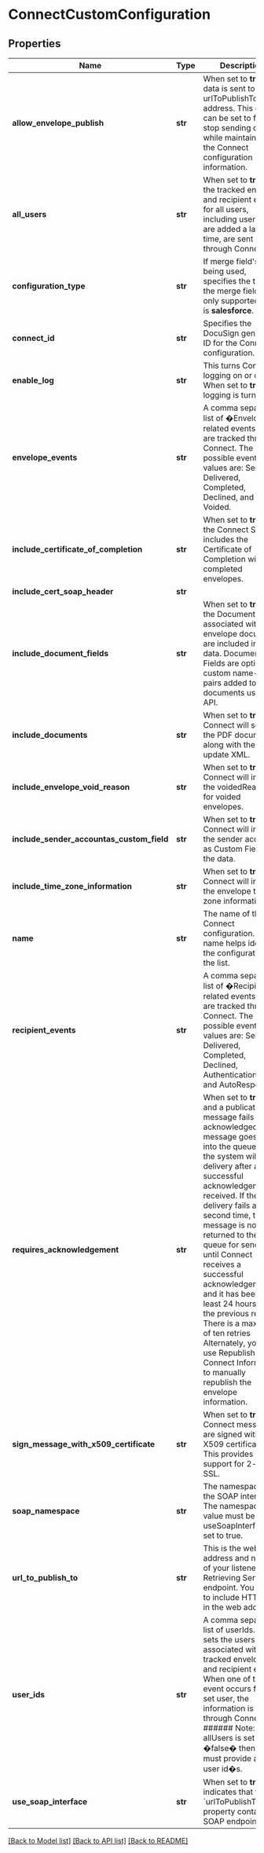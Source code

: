 # ConnectCustomConfiguration

## Properties
Name | Type | Description | Notes
------------ | ------------- | ------------- | -------------
**allow_envelope_publish** | **str** | When set to **true**, data is sent to the urlToPublishTo web address. This option can be set to false to stop sending data while maintaining the Connect configuration information. | [optional] 
**all_users** | **str** | When set to **true**, the tracked envelope and recipient events for all users, including users that are added a later time, are sent through Connect. | [optional] 
**configuration_type** | **str** | If merge field&#39;s are being used, specifies the type of the merge field. The only  supported value is **salesforce**. | [optional] 
**connect_id** | **str** |  Specifies the DocuSign generated ID for the Connect configuration.   | [optional] 
**enable_log** | **str** | This turns Connect logging on or off. When set to **true**, logging is turned on. | [optional] 
**envelope_events** | **str** | A comma separated list of �Envelope� related events that are tracked through Connect. The possible event values are: Sent, Delivered, Completed, Declined, and Voided. | [optional] 
**include_certificate_of_completion** | **str** | When set to **true**, the Connect Service includes the Certificate of Completion with completed envelopes.  | [optional] 
**include_cert_soap_header** | **str** |  | [optional] 
**include_document_fields** | **str** | When set to **true**, the Document Fields associated with envelope documents are included in the data. Document Fields are optional custom name-value pairs added to documents using the API.  | [optional] 
**include_documents** | **str** | When set to **true**, Connect will send the PDF document along with the update XML. | [optional] 
**include_envelope_void_reason** | **str** | When set to **true**, Connect will include the voidedReason for voided envelopes. | [optional] 
**include_sender_accountas_custom_field** | **str** | When set to **true**, Connect will include the sender account as Custom Field in the data. | [optional] 
**include_time_zone_information** | **str** | When set to **true**, Connect will include the envelope time zone information. | [optional] 
**name** | **str** | The name of the Connect configuration. The name helps identify the configuration in the list. | [optional] 
**recipient_events** | **str** | A comma separated list of �Recipient� related events that are tracked through Connect. The possible event values are: Sent, Delivered, Completed, Declined, AuthenticationFailed, and AutoResponded. | [optional] 
**requires_acknowledgement** | **str** | When set to **true**, and a publication message fails to be acknowledged, the message goes back into the queue and the system will retry delivery after a successful acknowledgement is received. If the delivery fails a second time, the message is not returned to the queue for sending until Connect receives a successful acknowledgement and it has been at least 24 hours since the previous retry. There is a maximum of ten retries Alternately, you can use Republish Connect Information to manually republish the envelope information. | [optional] 
**sign_message_with_x509_certificate** | **str** | When set to **true**, Connect messages are signed with an X509 certificate. This provides support for 2-way SSL. | [optional] 
**soap_namespace** | **str** | The namespace of the SOAP interface.  The namespace value must be set if useSoapInterface is set to true. | [optional] 
**url_to_publish_to** | **str** | This is the web address and name of your listener or Retrieving Service endpoint. You need to include HTTPS:// in the web address. | [optional] 
**user_ids** | **str** | A comma separated list of userIds. This sets the users associated with the tracked envelope and recipient events. When one of the event occurs for a set user, the information is sent through Connect.   ###### Note: If allUsers is set to �false� then you must provide a list of user id�s. | [optional] 
**use_soap_interface** | **str** | When set to **true**, indicates that the &#x60;urlToPublishTo&#x60; property contains a SOAP endpoint. | [optional] 

[[Back to Model list]](../README.md#documentation-for-models) [[Back to API list]](../README.md#documentation-for-api-endpoints) [[Back to README]](../README.md)


